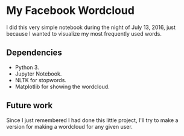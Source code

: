 # My Facebook Wordcloud
I did this very simple notebook during the night of July 13, 2016, just because I wanted to visualize my most frequently used words.

## Dependencies

- Python 3.
- Jupyter Notebook.
- NLTK for stopwords.
- Matplotlib for showing the wordcloud.



## Future work

Since I just remembered I had done this little project, I'll try to make a version for making a wordcloud for any given user.
